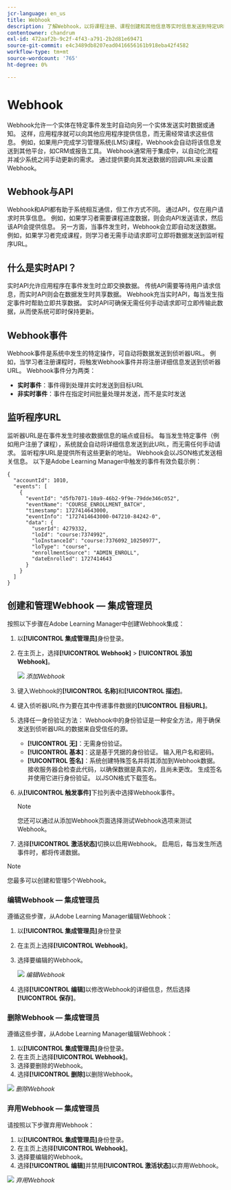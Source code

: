 ```yaml
---
jcr-language: en_us
title: Webhook
description: 了解Webhook，以将课程注册、课程创建和其他信息等实时信息发送到特定URL
contentowner: chandrum
exl-id: 472aaf2b-9c2f-4f43-a791-2b2d81e69471
source-git-commit: e4c3489db8207ead0416656161b918eba42f4582
workflow-type: tm+mt
source-wordcount: '765'
ht-degree: 0%

---
```


# Webhook

Webhook允许一个实体在特定事件发生时自动向另一个实体发送实时数据或通知。 这样，应用程序就可以向其他应用程序提供信息，而无需经常请求这些信息。 例如，如果用户完成学习管理系统(LMS)课程，Webhook会自动将该信息发送到其他平台，如CRM或报告工具。 Webhook通常用于集成中，以自动化流程并减少系统之间手动更新的需求。 通过提供要向其发送数据的回调URL来设置Webhook。

## Webhook与API

Webhook和API都有助于系统相互通信，但工作方式不同。 通过API，仅在用户请求时共享信息。 例如，如果学习者需要课程进度数据，则会向API发送请求，然后该API会提供信息。 另一方面，当事件发生时，Webhook会立即自动发送数据。 例如，如果学习者完成课程，则学习者无需手动请求即可立即将数据发送到监听程序URL。

## 什么是实时API？

实时API允许应用程序在事件发生时立即交换数据。 传统API需要等待用户请求信息，而实时API则会在数据发生时共享数据。 Webhook充当实时API，每当发生指定事件时帮助立即共享数据。 实时API可确保无需任何手动请求即可立即传输此数据，从而使系统可即时保持更新。

## Webhook事件

Webhook事件是系统中发生的特定操作，可自动将数据发送到侦听器URL。 例如，当学习者注册课程时，将触发Webhook事件并将注册详细信息发送到侦听器URL。
Webhook事件分为两类：

* **实时事件**：事件得到处理并实时发送到目标URL
* **非实时事件**：事件在指定时间批量处理并发送，而不是实时发送

## 监听程序URL

监听器URL是在事件发生时接收数据信息的端点或目标。 每当发生特定事件（例如用户注册了课程），系统就会自动将详细信息发送到此URL，而无需任何手动请求。 监听程序URL是提供所有这些更新的地址。
Webhook会以JSON格式发送相关信息。 以下是Adobe Learning Manager中触发的事件有效负载示例：

```
{
  "accountId": 1010,
  "events": [
    {
      "eventId": "d5fb7071-10a9-46b2-9f9e-79dde346c052",
      "eventName": "COURSE_ENROLLMENT_BATCH",
      "timestamp": 1727414643000,
      "eventInfo": "1727414643000-047210-84242-0",
      "data": {
        "userId": 4279332,
        "loId": "course:7374992",
        "loInstanceId": "course:7376092_10250977",
        "loType": "course",
        "enrollmentSource": "ADMIN_ENROLL",
        "dateEnrolled": 1727414643
      }
    }
  ]
}
```

## 创建和管理Webhook — 集成管理员

按照以下步骤在Adobe Learning Manager中创建Webhook集成：

1. 以&#x200B;**[!UICONTROL 集成管理员]**&#x200B;身份登录。
2. 在主页上，选择&#x200B;**[!UICONTROL Webhook]** > **[!UICONTROL 添加Webhook]**。

   ![](assets/create-webhook.png)
   _添加Webhook_

3. 键入Webhook的&#x200B;**[!UICONTROL 名称]**&#x200B;和&#x200B;**[!UICONTROL 描述]**。
4. 键入侦听器URL作为要在其中传递事件数据的&#x200B;**[!UICONTROL 目标URL]**。
5. 选择任一身份验证方法：
Webhook中的身份验证是一种安全方法，用于确保发送到侦听器URL的数据来自受信任的源。
   * **[!UICONTROL 无]**：无需身份验证。
   * **[!UICONTROL 基本]**：这是基于凭据的身份验证。 输入用户名和密码。
   * **[!UICONTROL 签名]**：系统创建特殊签名并将其添加到Webhook数据。 接收服务器会检查此代码，以确保数据是真实的，且尚未更改。 生成签名并使用它进行身份验证。 以JSON格式下载签名。
6. 从&#x200B;**[!UICONTROL 触发事件]**&#x200B;下拉列表中选择Webhook事件。

   >[!NOTE]
   >
   >您还可以通过从添加Webhook页面选择测试Webhook选项来测试Webhook。

7. 选择&#x200B;**[!UICONTROL 激活状态]**&#x200B;切换以启用Webhook。 启用后，每当发生所选事件时，都将传递数据。

>[!NOTE]
>
>您最多可以创建和管理5个Webhook。

### 编辑Webhook — 集成管理员

遵循这些步骤，从Adobe Learning Manager编辑Webhook：

1. 以&#x200B;**[!UICONTROL 集成管理员]**&#x200B;身份登录
2. 在主页上选择&#x200B;**[!UICONTROL Webhook]**。
3. 选择要编辑的Webhook。

   ![](assets/edit-webhook.png)
   _编辑Webhook_
4. 选择&#x200B;**[!UICONTROL 编辑]**&#x200B;以修改Webhook的详细信息，然后选择&#x200B;**[!UICONTROL 保存]**。

### 删除Webhook — 集成管理员

遵循这些步骤，从Adobe Learning Manager编辑Webhook：

1. 以&#x200B;**[!UICONTROL 集成管理员]**&#x200B;身份登录。
2. 在主页上选择&#x200B;**[!UICONTROL Webhook]**。
3. 选择要删除的Webhook。
4. 选择&#x200B;**[!UICONTROL 删除]**&#x200B;以删除Webhook。

![](assets/delete-webhooks.png)
_删除Webhook_

### 弃用Webhook — 集成管理员

请按照以下步骤弃用Webhook：

1. 以&#x200B;**[!UICONTROL 集成管理员]**&#x200B;身份登录。
2. 在主页上选择&#x200B;**[!UICONTROL Webhook]**。
3. 选择要编辑的Webhook。
4. 选择&#x200B;**[!UICONTROL 编辑]**&#x200B;并禁用&#x200B;**[!UICONTROL 激活状态]**&#x200B;以弃用Webhook。

![](assets/retire-webhook.png)
_弃用Webhook_
